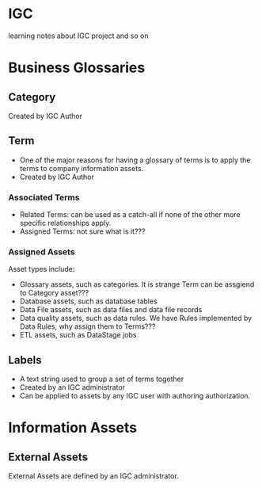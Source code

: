# IGC
learning notes about IGC project and so on

# Business Glossaries 

## Category
Created by IGC Author

## Term
* One of the major reasons for having a glossary of terms is to apply the terms to company information assets. 
* Created by IGC Author

### Associated Terms
* Related Terms: can be used as a catch-all if none of the other more specific relationships apply. 
* Assigned Terms: not sure what is it???  

### Assigned Assets
Asset types include:
* Glossary assets, such as categories. It is strange Term can be assgiend to Category asset???
* Database assets, such as database tables
* Data File assets, such as data files and data file records
* Data quality assets, such as data rules. We have Rules implemented by Data Rules, why assign them to Terms???
* ETL assets, such as DataStage jobs  

## Labels
* A text string used to group a set of terms together
* Created by an IGC administrator
* Can be applied to assets by any IGC user with authoring authorization. 

# Information Assets

## External Assets
External Assets are defined by an IGC administrator. 
